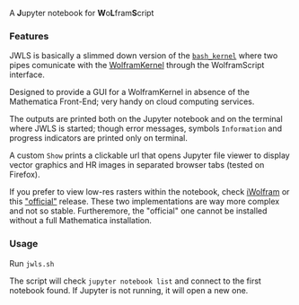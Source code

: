 A **J**upyter notebook for **W**o**L**fram**S**cript

### Features

JWLS is basically a slimmed down version of the [`bash_kernel`](https://github.com/takluyver/bash_kernel) where two pipes comunicate with the [WolframKernel](https://www.wolfram.com/cdf-player/) through the WolframScript interface. 

Designed to provide a GUI for a WolframKernel in absence of the Mathematica Front-End; very handy on cloud computing services.

The outputs are printed both on the Jupyter notebook and on the terminal where JWLS is started; though error messages, symbols `Information` and progress indicators are printed only on terminal. 

A custom `Show` prints a clickable url that opens Jupyter file viewer to display vector graphics and HR images in separated browser tabs (tested on Firefox).

If you prefer to view low-res rasters within the notebook, check [iWolfram](https://github.com/mmatera/iwolfram) or this ["official"](https://github.com/WolframResearch/WolframLanguageForJupyter) release. These two implementations are way more complex and not so stable. Furtheremore, the "official" one cannot be installed without a full Mathematica installation. 

### Usage

Run `jwls.sh`

The script will check `jupyter notebook list` and connect to the first notebook found. If Jupyter is not running, it will open a new one.
